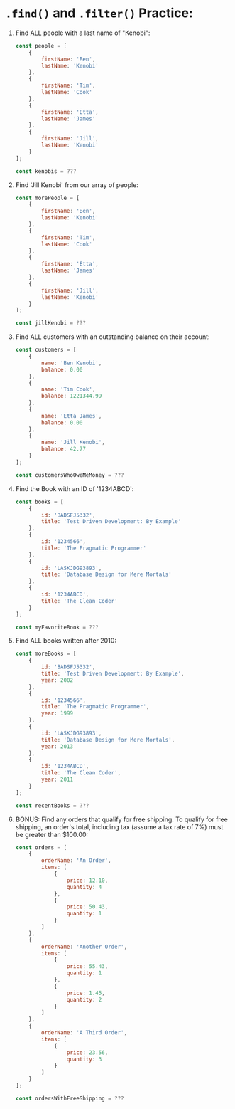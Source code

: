 # `.find()` and `.filter()` Practice:

1. Find ALL people with a last name of "Kenobi":

	```javascript
    const people = [
        {
            firstName: 'Ben',
            lastName: 'Kenobi'
        },
        {
            firstName: 'Tim',
            lastName: 'Cook'
        },
        {
            firstName: 'Etta',
            lastName: 'James'
        },
        {
            firstName: 'Jill',
            lastName: 'Kenobi'
        }
    ];
	
    const kenobis = ???
	```
	
2. Find 'Jill Kenobi' from our array of people:

	```javascript
    const morePeople = [
        {
            firstName: 'Ben',
            lastName: 'Kenobi'
        },
        {
            firstName: 'Tim',
            lastName: 'Cook'
        },
        {
            firstName: 'Etta',
            lastName: 'James'
        },
        {
            firstName: 'Jill',
            lastName: 'Kenobi'
        }
    ];
	
    const jillKenobi = ???
	```
	
3. Find ALL customers with an outstanding balance on their account: 

    ```javascript
    const customers = [
        {
            name: 'Ben Kenobi',
            balance: 0.00
        },
        {
            name: 'Tim Cook',
            balance: 1221344.99
        },
        {
            name: 'Etta James',
            balance: 0.00
        },
        {
            name: 'Jill Kenobi',
            balance: 42.77
        }
    ];
 
    const customersWhoOweMeMoney = ???
    ```
    
4. Find the Book with an ID of '1234ABCD':

    ```javascript
    const books = [
        {
            id: 'BADSFJ5332',
            title: 'Test Driven Development: By Example'
        },
        {
            id: '1234566',
            title: 'The Pragmatic Programmer'
        },
        {
            id: 'LASKJDG93893',
            title: 'Database Design for Mere Mortals'
        },
        {
            id: '1234ABCD',
            title: 'The Clean Coder'
        }
    ];

    const myFavoriteBook = ???
    ```

5. Find ALL books written after 2010:

    ```javascript
    const moreBooks = [
        {
            id: 'BADSFJ5332',
            title: 'Test Driven Development: By Example',
            year: 2002
        },
        {
            id: '1234566',
            title: 'The Pragmatic Programmer',
            year: 1999
        },
        {
            id: 'LASKJDG93893',
            title: 'Database Design for Mere Mortals',
            year: 2013
        },
        {
            id: '1234ABCD',
            title: 'The Clean Coder',
            year: 2011
        }
    ];

    const recentBooks = ???
    ```
    
6. BONUS: Find any orders that qualify for free shipping. To qualify for free shipping, 
an order's total, including tax (assume a tax rate of 7%) must be greater than $100.00:

    ```javascript
    const orders = [
        {
            orderName: 'An Order',
            items: [
                {
                    price: 12.10,
                    quantity: 4
                },
                {
                    price: 50.43,
                    quantity: 1
                }
            ]
        },
        {
            orderName: 'Another Order',
            items: [
                {
                    price: 55.43,
                    quantity: 1
                },
                {
                    price: 1.45,
                    quantity: 2
                }
            ]
        },
        {
            orderName: 'A Third Order',
            items: [
                {
                    price: 23.56,
                    quantity: 3
                }
            ]
        }
    ];
    
    const ordersWithFreeShipping = ???
    ```

